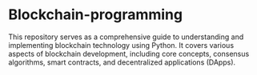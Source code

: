 # Blockchain-programming
This repository serves as a comprehensive guide to understanding and implementing blockchain technology using Python. It covers various aspects of blockchain development, including core concepts, consensus algorithms, smart contracts, and decentralized applications (DApps). 
